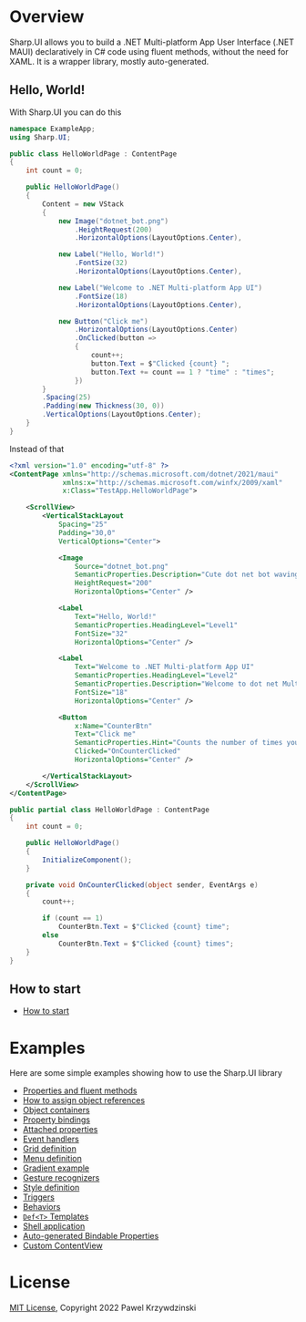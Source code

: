 # Overview
Sharp.UI allows you to build a .NET Multi-platform App User Interface (.NET MAUI) declaratively in C# code using fluent methods, without the need for XAML. It is a wrapper library, mostly auto-generated.

## Hello, World!

With Sharp.UI you can do this

```cs
namespace ExampleApp;
using Sharp.UI;

public class HelloWorldPage : ContentPage
{
    int count = 0;

    public HelloWorldPage()
    {
        Content = new VStack
        {
            new Image("dotnet_bot.png")
                .HeightRequest(200)
                .HorizontalOptions(LayoutOptions.Center),

            new Label("Hello, World!")
                .FontSize(32)
                .HorizontalOptions(LayoutOptions.Center),

            new Label("Welcome to .NET Multi-platform App UI")
                .FontSize(18)
                .HorizontalOptions(LayoutOptions.Center),

            new Button("Click me")
                .HorizontalOptions(LayoutOptions.Center)
                .OnClicked(button =>
                {
                    count++;
                    button.Text = $"Clicked {count} ";
                    button.Text += count == 1 ? "time" : "times";
                })
        }
        .Spacing(25)
        .Padding(new Thickness(30, 0))
        .VerticalOptions(LayoutOptions.Center);
    }
}
```

Instead of that

```xml
<?xml version="1.0" encoding="utf-8" ?>
<ContentPage xmlns="http://schemas.microsoft.com/dotnet/2021/maui"
             xmlns:x="http://schemas.microsoft.com/winfx/2009/xaml"
             x:Class="TestApp.HelloWorldPage">

    <ScrollView>
        <VerticalStackLayout
            Spacing="25"
            Padding="30,0"
            VerticalOptions="Center">

            <Image
                Source="dotnet_bot.png"
                SemanticProperties.Description="Cute dot net bot waving hi to you!"
                HeightRequest="200"
                HorizontalOptions="Center" />

            <Label
                Text="Hello, World!"
                SemanticProperties.HeadingLevel="Level1"
                FontSize="32"
                HorizontalOptions="Center" />

            <Label
                Text="Welcome to .NET Multi-platform App UI"
                SemanticProperties.HeadingLevel="Level2"
                SemanticProperties.Description="Welcome to dot net Multi platform App U I"
                FontSize="18"
                HorizontalOptions="Center" />

            <Button
                x:Name="CounterBtn"
                Text="Click me"
                SemanticProperties.Hint="Counts the number of times you click"
                Clicked="OnCounterClicked"
                HorizontalOptions="Center" />

        </VerticalStackLayout>
    </ScrollView>
</ContentPage>
```

```cs
public partial class HelloWorldPage : ContentPage
{
    int count = 0;

    public HelloWorldPage()
    {
        InitializeComponent();
    }

    private void OnCounterClicked(object sender, EventArgs e)
    {
        count++;

        if (count == 1)
            CounterBtn.Text = $"Clicked {count} time";
        else
            CounterBtn.Text = $"Clicked {count} times";
    }
}
```

## How to start

- [How to start](./doc/howtostart.md)

# Examples
Here are some simple examples showing how to use the Sharp.UI library

- [Properties and fluent methods](./doc/properties.md)
- [How to assign object references](./doc/assign.md)
- [Object containers](./doc/containers.md)
- [Property bindings](./doc/propertybindings)
- [Attached properties](./doc/attachedproperties.md)
- [Event handlers](./doc/eventhandlers.md)
- [Grid definition](./doc/griddefinition.md)
- [Menu definition](./doc/menudefinition.md)
- [Gradient example](./doc/gradients.md)
- [Gesture recognizers](./doc/gesturerecognizers.md)
- [Style definition](./doc/styledefinition.md)
- [Triggers](./doc/triggers.md)
- [Behaviors](./doc/behaviors.md)
- [`Def<T>` Templates](./doc/deftemplates.md)
- [Shell application](./doc/shellapplication.md)
- [Auto-generated Bindable Properties](./doc/autogenbindableproperties.md)
- [Custom ContentView](./doc/customcontentview.md)


# License 

[MIT License](License.txt), Copyright 2022 Pawel Krzywdzinski
